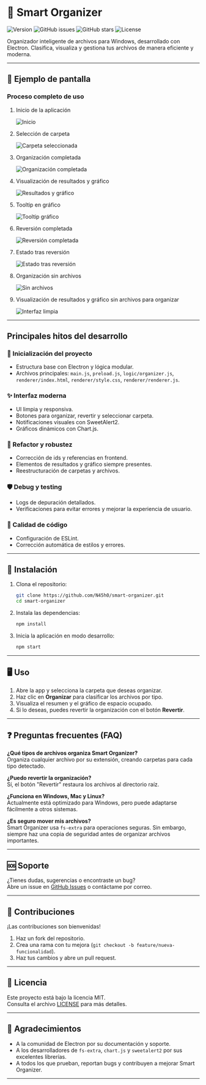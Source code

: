 
# 📂 Smart Organizer


![Version](https://img.shields.io/badge/version-1.0.0-blue.svg)
![GitHub issues](https://img.shields.io/github/issues/N45h0/smart-organizer?style=flat-square)
![GitHub stars](https://img.shields.io/github/stars/N45h0/smart-organizer?style=flat-square)
![License](https://img.shields.io/badge/license-MIT-yellow.svg)

Organizador inteligente de archivos para Windows, desarrollado con Electron. Clasifica, visualiza y gestiona tus archivos de manera eficiente y moderna.

---

## 📸 Ejemplo de pantalla

### Proceso completo de uso

1. Inicio de la aplicación
   
   ![Inicio](demo/1.png)

2. Selección de carpeta
   
   ![Carpeta seleccionada](demo/2.png)

3. Organización completada
   
   ![Organización completada](demo/3.png)

4. Visualización de resultados y gráfico
   
   ![Resultados y gráfico](demo/4.png)

5. Tooltip en gráfico
   
   ![Tooltip gráfico](demo/5.png)

6. Reversión completada
   
   ![Reversión completada](demo/6.png)

7. Estado tras reversión
   
   ![Estado tras reversión](demo/7.png)

8. Organización sin archivos
   
   ![Sin archivos](demo/8.png)

9. Visualización de resultados y gráfico sin archivos para organizar
   
   ![Interfaz limpia](demo/9.png)

---

## Principales hitos del desarrollo

### 🎉 Inicialización del proyecto
- Estructura base con Electron y lógica modular.
- Archivos principales: `main.js`, `preload.js`, `logic/organizer.js`, `renderer/index.html`, `renderer/style.css`, `renderer/renderer.js`.

### ✨ Interfaz moderna
- UI limpia y responsiva.
- Botones para organizar, revertir y seleccionar carpeta.
- Notificaciones visuales con SweetAlert2.
- Gráficos dinámicos con Chart.js.

### 🔧 Refactor y robustez
- Corrección de ids y referencias en frontend.
- Elementos de resultados y gráfico siempre presentes.
- Reestructuración de carpetas y archivos.

### 🛡️ Debug y testing
- Logs de depuración detallados.
- Verificaciones para evitar errores y mejorar la experiencia de usuario.

### 🧹 Calidad de código
- Configuración de ESLint.
- Corrección automática de estilos y errores.

---

## 🚀 Instalación

1. Clona el repositorio:
   ```bash
   git clone https://github.com/N45h0/smart-organizer.git
   cd smart-organizer
   ```

2. Instala las dependencias:
   ```bash
   npm install
   ```

3. Inicia la aplicación en modo desarrollo:
   ```bash
   npm start
   ```

---

## 🖥️ Uso

1. Abre la app y selecciona la carpeta que deseas organizar.
2. Haz clic en **Organizar** para clasificar los archivos por tipo.
3. Visualiza el resumen y el gráfico de espacio ocupado.
4. Si lo deseas, puedes revertir la organización con el botón **Revertir**.

---

## ❓ Preguntas frecuentes (FAQ)

**¿Qué tipos de archivos organiza Smart Organizer?**  
Organiza cualquier archivo por su extensión, creando carpetas para cada tipo detectado.

**¿Puedo revertir la organización?**  
Sí, el botón "Revertir" restaura los archivos al directorio raíz.

**¿Funciona en Windows, Mac y Linux?**  
Actualmente está optimizado para Windows, pero puede adaptarse fácilmente a otros sistemas.

**¿Es seguro mover mis archivos?**  
Smart Organizer usa `fs-extra` para operaciones seguras. Sin embargo, siempre haz una copia de seguridad antes de organizar archivos importantes.

---

## 🆘 Soporte

¿Tienes dudas, sugerencias o encontraste un bug?  
Abre un issue en [GitHub Issues](https://github.com/N45h0/smart-organizer/issues) o contáctame por correo.

---

## 🤝 Contribuciones

¡Las contribuciones son bienvenidas!  
1. Haz un fork del repositorio.
2. Crea una rama con tu mejora (`git checkout -b feature/nueva-funcionalidad`).
3. Haz tus cambios y abre un pull request.

---

## 📄 Licencia

Este proyecto está bajo la licencia MIT.  
Consulta el archivo [LICENSE](LICENSE) para más detalles.

---

## 🙌 Agradecimientos

- A la comunidad de Electron por su documentación y soporte.
- A los desarrolladores de `fs-extra`, `chart.js` y `sweetalert2` por sus excelentes librerías.
- A todos los que prueban, reportan bugs y contribuyen a mejorar Smart Organizer.

---
